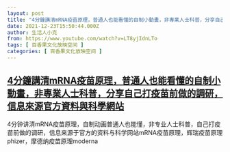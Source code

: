 ```yaml
---
layout: post
title: "4分鐘講清mRNA疫苗原理，普通人也能看懂的自制小動畫，非專業人士科普，分享自己打疫苗前做的調研，信息來源官方資料與科學網站"
date: 2021-12-23T15:50:44.000Z
author: 生活人小克
from: https://www.youtube.com/watch?v=LT8yjIdnLTo
tags: [ 百香果文化放映空间 ]
categories: [ 百香果文化放映空间 ]
---
```

<!--1640274644000-->
[4分鐘講清mRNA疫苗原理，普通人也能看懂的自制小動畫，非專業人士科普，分享自己打疫苗前做的調研，信息來源官方資料與科學網站](https://www.youtube.com/watch?v=LT8yjIdnLTo)
------

<div>
4分钟讲清mRNA疫苗原理，自制动画普通人也能懂，非专业人士科普，自己打疫苗前做的调研，信息来源于官方的资料与科学网站mRNA疫苗原理，辉瑞疫苗原理phizer，摩德纳疫苗原理moderna
</div>
